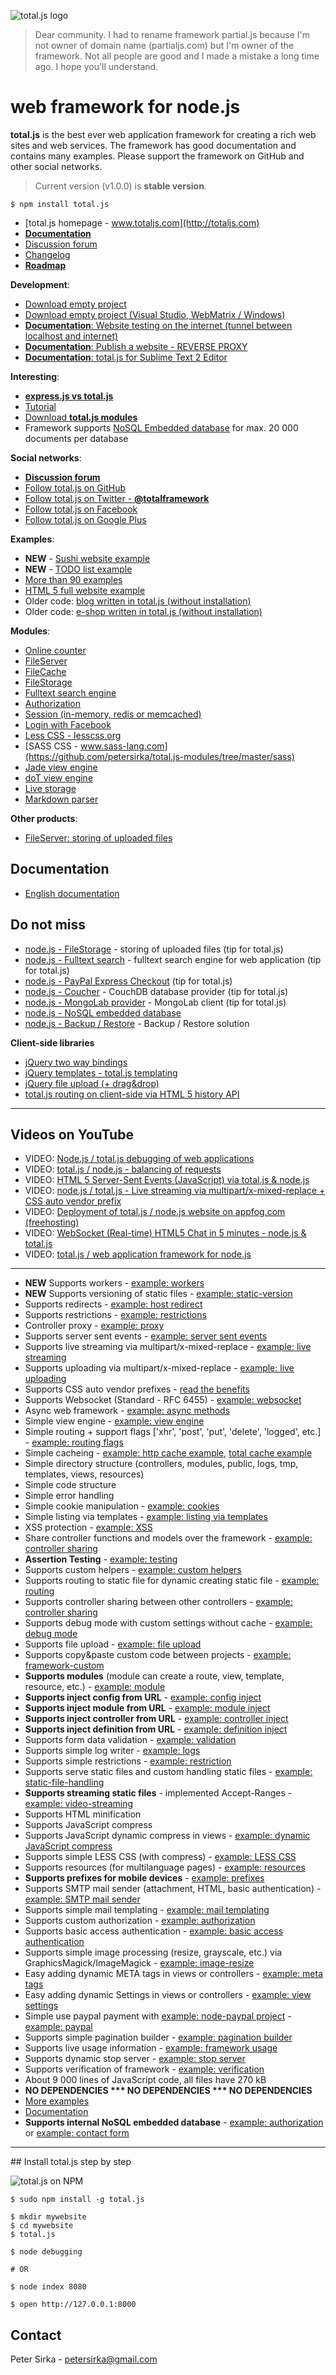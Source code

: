 ![total.js logo](http://www.totaljs.com/download/logo-black.png)


> Dear community. I had to rename framework partial.js because I'm not owner of domain name (partialjs.com) but I'm owner of the framework. Not all people are good and I made a mistake a long time ago. I hope you'll understand.

web framework for node.js
=========================

__total.js__ is the best ever web application framework for creating a rich web sites and web services. The framework has good documentation and contains many examples. Please support the framework on GitHub and other social networks.

> Current version (v1.0.0) is __stable version__.

```
$ npm install total.js
```

- [total.js homepage - www.totaljs.com](http://totaljs.com)
- [__Documentation__](http://docs.totaljs.com)
- [Discussion forum](https://groups.google.com/forum/#!forum/totaljs)
- [Changelog](https://github.com/petersirka/total.js/blob/master/changes.txt)
- [__Roadmap__](https://github.com/petersirka/total.js/issues/milestones?with_issues=no)

__Development__:

- [Download empty project](http://www.totaljs.com/upload/empty-project.zip)
- [Download empty project (Visual Studio, WebMatrix / Windows)](http://www.totaljs.com/upload/empty-project-visualstudio.zip)
- [__Documentation__: Website testing on the internet (tunnel between localhost and internet)](http://docs.totaljs.com/#ngrok)
- [__Documentation__: Publish a website - REVERSE PROXY](http://docs.totaljs.com/#publish)
- [__Documentation__: total.js for Sublime Text 2 Editor](http://docs.totaljs.com/#sublime)

__Interesting__:

- [__express.js vs total.js__](http://www.totaljs.com/benefits/)
- [Tutorial](http://docs.totaljs.com/tutorial/)
- [Download __total.js modules__](https://github.com/petersirka/total.js-modules/)
- Framework supports [NoSQL Embedded database](https://github.com/petersirka/nosql) for max. 20 000 documents per database

__Social networks__:

- [__Discussion forum__](https://groups.google.com/forum/#!forum/totaljs)
- [Follow total.js on GitHub](https://github.com/petersirka/total.js)
- [Follow total.js on Twitter - __@totalframework__](https://twitter.com/totalframework)
- [Follow total.js on Facebook](https://www.facebook.com/totaljs.web.framework)
- [Follow total.js on Google Plus](https://plus.google.com/u/0/113175077493180148081/posts)

__Examples__:

- __NEW__ - [Sushi website example](http://sushi.totaljs.com)
- __NEW__ - [TODO list example](http://todo.totaljs.com)
- [More than 90 examples](https://github.com/petersirka/total.js/tree/master/examples)
- [HTML 5 full website example](http://www.totaljs.com/get-started/)
- Older code: [blog written in total.js (without installation)](http://blog.totaljs.com)
- Older code: [e-shop written in total.js (without installation)](http://eshop.totaljs.com)

__Modules__:

- [Online counter](https://github.com/petersirka/total.js-modules/tree/master/online)
- [FileServer](https://github.com/petersirka/total.js-modules/tree/master/fileserver)
- [FileCache](https://github.com/petersirka/total.js-modules/tree/master/filecache)
- [FileStorage](https://github.com/petersirka/total.js-modules/tree/master/filestorage)
- [Fulltext search engine](https://github.com/petersirka/total.js-modules/tree/master/fulltext)
- [Authorization](https://github.com/petersirka/total.js-modules/tree/master/authorization)
- [Session (in-memory, redis or memcached)](https://github.com/petersirka/total.js-modules/tree/master/session)
- [Login with Facebook](https://github.com/petersirka/total.js-modules/tree/master/facebook)
- [Less CSS - lesscss.org](https://github.com/petersirka/total.js-modules/tree/master/less)
- [SASS CSS - www.sass-lang.com](https://github.com/petersirka/total.js-modules/tree/master/sass)
- [Jade view engine](https://github.com/petersirka/total.js-modules/tree/master/jade)
- [doT view engine](https://github.com/petersirka/total.js-modules/tree/master/dot)
- [Live storage](https://github.com/petersirka/total.js-modules/tree/master/storage)
- [Markdown parser](https://github.com/petersirka/total.js-modules/tree/master/markdown)

__Other products__:

- [FileServer: storing of uploaded files](https://github.com/petersirka/fileserver)

Documentation
-------------
- [English documentation](http://docs.totaljs.com/)

Do not miss
-----------

- [node.js - FileStorage](https://github.com/petersirka/node-filestorage) - storing of uploaded files (tip for total.js)
- [node.js - Fulltext search](https://github.com/petersirka/node-fulltext) - fulltext search engine for web application (tip for total.js)
- [node.js - PayPal Express Checkout](https://github.com/petersirka/node-paypal-express-checkout) (tip for total.js)
- [node.js - Coucher](https://github.com/petersirka/node-couchdb) - CouchDB database provider (tip for total.js)
- [node.js - MongoLab provider](https://github.com/petersirka/node-mongolab) - MongoLab client (tip for total.js)
- [node.js - NoSQL embedded database](https://github.com/petersirka/nosql)
- [node.js - Backup / Restore](https://github.com/petersirka/node-backup) - Backup / Restore solution

__Client-side libraries__

- [jQuery two way bindings](https://github.com/petersirka/jquery.bindings)
- [jQuery templates - total.js templating](https://github.com/petersirka/jquery.templates)
- [jQuery file upload (+ drag&drop)](https://github.com/petersirka/jquery.upload)
- [total.js routing on client-side via HTML 5 history API](https://github.com/petersirka/total.js-clientside)

***

Videos on YouTube
-----------------

- VIDEO: [Node.js / total.js debugging of web applications](http://www.youtube.com/watch?v=4wLq_bJ_sfs)
- VIDEO: [total.js / node.js - balancing of requests](http://www.youtube.com/watch?v=1VOJ7cWoboo)
- VIDEO: [HTML 5 Server-Sent Events (JavaScript) via total.js & node.js](http://www.youtube.com/watch?v=XoWIv3xGxR4)
- VIDEO: [node.js / total.js - Live streaming via multipart/x-mixed-replace + CSS auto vendor prefix](http://www.youtube.com/watch?v=qZqO4c4Fw2k)
- VIDEO: [Deployment of total.js / node.js website on appfog.com (freehosting)](http://www.youtube.com/watch?v=kZvCCyR6iBI)
- VIDEO: [WebSocket (Real-time) HTML5 Chat in 5 minutes - node.js & total.js](http://www.youtube.com/watch?v=lW1vsKMUaKg)
- VIDEO: [total.js / web application framework for node.js](http://www.youtube.com/watch?v=3GMQJki82Lo)

***

* **NEW** Supports workers - [example: workers](https://github.com/petersirka/total.js/tree/master/examples/workers)
* **NEW** Supports versioning of static files - [example: static-version](https://github.com/petersirka/total.js/tree/master/examples/static-version)
* Supports redirects - [example: host redirect](https://github.com/petersirka/total.js/tree/master/examples/redirect-host)
* Supports restrictions - [example: restrictions](https://github.com/petersirka/total.js/tree/master/examples/framework-restrictions)
* Controller proxy - [example: proxy](https://github.com/petersirka/total.js/tree/master/examples/controller-proxy)
* Supports server sent events - [example: server sent events](https://github.com/petersirka/total.js/tree/master/examples/server-sent-events)
* Supports live streaming via multipart/x-mixed-replace - [example: live streaming](https://github.com/petersirka/total.js/tree/master/examples/live-streaming)
* Supports uploading via multipart/x-mixed-replace - [example: live uploading](https://github.com/petersirka/total.js/tree/master/examples/live-streaming-upload)
* Supports CSS auto vendor prefixes - [read the benefits](http://www.totaljs.com/benefits/)
* Supports Websocket (Standard - RFC 6455) - [example: websocket](https://github.com/petersirka/total.js/tree/master/examples/websocket)
* Async web framework - [example: async methods](https://github.com/petersirka/total.js/tree/master/examples/async)
* Simple view engine - [example: view engine](https://github.com/petersirka/total.js/tree/master/examples/views)
* Simple routing + support flags ['xhr', 'post', 'put', 'delete', 'logged', etc.] - [example: routing flags](https://github.com/petersirka/total.js/tree/master/examples/routing-flags)
* Simple cacheing - [example: http cache example](https://github.com/petersirka/total.js/tree/master/examples/cache-http), [total cache example](https://github.com/petersirka/total.js/tree/master/examples/cache-total)
* Simple directory structure (controllers, modules, public, logs, tmp, templates, views, resources)
* Simple code structure
* Simple error handling
* Simple cookie manipulation - [example: cookies](https://github.com/petersirka/total.js/tree/master/examples/cookies)
* Simple listing via templates - [example: listing via templates](https://github.com/petersirka/total.js/tree/master/examples/templating)
* XSS protection - [example: XSS](https://github.com/petersirka/total.js/tree/master/examples/framework-xss-protection)
* Share controller functions and models over the framework - [example: controller sharing](https://github.com/petersirka/total.js/tree/master/examples/controller-sharing)
* __Assertion Testing__ - [example: testing](https://github.com/petersirka/total.js/tree/master/examples/testing)
* Supports custom helpers - [example: custom helpers](https://github.com/petersirka/total.js/tree/master/examples/View-custom-helper)
* Supports routing to static file for dynamic creating static file - [example: routing](https://github.com/petersirka/total.js/tree/master/examples/routing)
* Supports controller sharing between other controllers - [example: controller sharing](https://github.com/petersirka/total.js/tree/master/examples/controller-sharing)
* Supports debug mode with custom settings without cache - [example: debug mode](https://github.com/petersirka/total.js/tree/master/examples/config-debug-release)
* Supports file upload - [example: file upload](https://github.com/petersirka/total.js/tree/master/examples/upload-multipart)
* Supports copy&paste custom code between projects - [example: framework-custom](https://github.com/petersirka/total.js/tree/master/examples/framework-custom)
* __Supports modules__ (module can create a route, view, template, resource, etc.) - [example: module](https://github.com/petersirka/total.js/tree/master/examples/framework-modules)
* __Supports inject config from URL__ - [example: config inject](https://github.com/petersirka/total.js/tree/master/examples/framework-inject-config)
* __Supports inject module from URL__ - [example: module inject](https://github.com/petersirka/total.js/tree/master/examples/framework-inject-module)
* __Supports inject controller from URL__ - [example: controller inject](https://github.com/petersirka/total.js/tree/master/examples/framework-inject-controller)
* __Supports inject definition from URL__ - [example: definition inject](https://github.com/petersirka/total.js/tree/master/examples/framework-inject-definition)
* Supports form data validation - [example: validation](https://github.com/petersirka/total.js/tree/master/examples/validation)
* Supports simple log writer - [example: logs](https://github.com/petersirka/total.js/tree/master/examples/logs)
* Supports simple restrictions - [example: restriction](https://github.com/petersirka/total.js/tree/master/examples/restrictions-ip)
* Supports serve static files and custom handling static files - [example: static-file-handling](https://github.com/petersirka/total.js/tree/master/examples/static-file-handling)
* __Supports streaming static files__ - implemented Accept-Ranges - [example: video-streaming](https://github.com/petersirka/total.js/tree/master/examples/video-streaming)
* Supports HTML minification
* Supports JavaScript compress
* Supports JavaScript dynamic compress in views - [example: dynamic JavaScript compress](https://github.com/petersirka/total.js/tree/master/examples/views-javascript-compress)
* Supports simple LESS CSS (with compress) - [example: LESS CSS](https://github.com/petersirka/total.js/tree/master/examples/css-less)
* Supports resources (for multilanguage pages) - [example: resources](https://github.com/petersirka/total.js/tree/master/examples/localization-resources)
* __Supports prefixes for mobile devices__ - [example: prefixes](https://github.com/petersirka/total.js/tree/master/examples/mobile)
* Supports SMTP mail sender (attachment, HTML, basic authentication) - [example: SMTP mail sender](https://github.com/petersirka/total.js/tree/master/examples/email-templating)
* Supports simple mail templating - [example: mail templating](https://github.com/petersirka/total.js/tree/master/examples/email-templating)
* Supports custom authorization - [example: authorization](https://github.com/petersirka/total.js/tree/master/examples/authorization)
* Supports basic access authentication - [example: basic access authentication](https://github.com/petersirka/total.js/tree/master/examples/authorization-www-basic)
* Supports simple image processing (resize, grayscale, etc.) via GraphicsMagick/ImageMagick - [example: image-resize](https://github.com/petersirka/total.js/tree/master/examples/image-resize)
* Easy adding dynamic META tags in views or controllers - [example: meta tags](https://github.com/petersirka/total.js/tree/master/examples/views-meta)
* Easy adding dynamic Settings in views or controllers - [example: view settings](https://github.com/petersirka/total.js/tree/master/examples/views-settings)
* Simple use paypal payment with [example: node-paypal project](https://github.com/petersirka/node-paypal) - [example: paypal](https://github.com/petersirka/total.js/tree/master/examples/paypal)
* Supports simple pagination builder - [example: pagination builder](https://github.com/petersirka/total.js/tree/master/examples/paging)
* Supports live usage information - [example: framework usage](https://github.com/petersirka/total.js/tree/master/examples/framework-usage)
* Supports dynamic stop server - [example: stop server](https://github.com/petersirka/total.js/tree/master/examples/framework-stop)
* Supports verification of framework - [example: verification](https://github.com/petersirka/total.js/tree/master/examples/framework-verification)
* About 9 000 lines of JavaScript code, all files have 270 kB
* __NO DEPENDENCIES *** NO DEPENDENCIES *** NO DEPENDENCIES__
* [More examples](https://github.com/petersirka/total.js/tree/master/examples)
* [Documentation](http://docs.totaljs.com/)
* __Supports internal NoSQL embedded database__ - [example: authorization](https://github.com/petersirka/total.js/tree/master/examples/authorization) or [example: contact form](https://github.com/petersirka/total.js/tree/master/examples/contact-form)

***

## Install total.js step by step

![total.js on NPM](https://nodei.co/npm/total.js.png?downloads=true)

```
$ sudo npm install -g total.js
```
```
$ mkdir mywebsite
$ cd mywebsite
$ total.js
```
```
$ node debugging

# OR

$ node index 8080
```
```
$ open http://127.0.0.1:8000
```

## Contact

Peter Sirka - <petersirka@gmail.com>